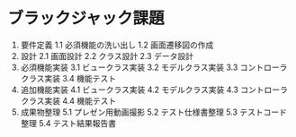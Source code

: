 # ブラックジャック課題
1. 要件定義
  1.1 必須機能の洗い出し
  1.2 画面遷移図の作成
2. 設計
  2.1 画面設計
  2.2 クラス設計
  2.3 データ設計
3. 必須機能実装
  3.1 ビュークラス実装
  3.2 モデルクラス実装
  3.3 コントローラクラス実装
  3.4 機能テスト
4. 追加機能実装
  4.1 ビュークラス実装
  4.2 モデルクラス実装
  4.3 コントローラクラス実装
  4.4 機能テスト
5. 成果物整理
  5.1 プレゼン用動画撮影
  5.2 テスト仕様書整理
  5.3 テストコード整理
  5.4 テスト結果報告書